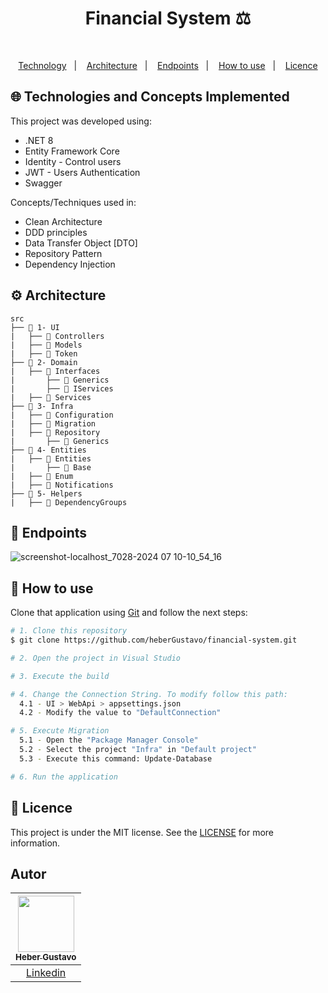 <h1 align="center">
   Financial System ⚖️
</h1>

</br>
  
<p align="center">
  <a href="#globe_with_meridians-Technologies-and-Concepts-Implemented">Technology</a>&nbsp;&nbsp;&nbsp;|&nbsp;&nbsp;&nbsp;
   <a href="#gear-Architecture">Architecture</a>&nbsp;&nbsp;&nbsp;|&nbsp;&nbsp;&nbsp;
   <a href="#round_pushpin-endpoints">Endpoints</a>&nbsp;&nbsp;&nbsp;|&nbsp;&nbsp;&nbsp;
  <a href="#wrench-How-to-use">How to use</a>&nbsp;&nbsp;&nbsp;|&nbsp;&nbsp;&nbsp;
  <a href="#memo-Licence">Licence</a>
</p>

## :globe_with_meridians: Technologies and Concepts Implemented

This project was developed using:

- .NET 8
- Entity Framework Core
- Identity - Control users
- JWT - Users Authentication
- Swagger

Concepts/Techniques used in:
- Clean Architecture
- DDD principles
- Data Transfer Object [DTO]
- Repository Pattern
- Dependency Injection

## :gear: Architecture

```🌐
src
├── 📂 1- UI
|   ├── 📂 Controllers
|   ├── 📂 Models
|   ├── 📂 Token
├── 📂 2- Domain
|   ├── 📂 Interfaces
|       ├── 📂 Generics
|       ├── 📂 IServices
|   ├── 📂 Services
├── 📂 3- Infra
|   ├── 📂 Configuration
|   ├── 📂 Migration
|   ├── 📂 Repository
|       ├── 📂 Generics
├── 📂 4- Entities
|   ├── 📂 Entities
|       ├── 📂 Base
|   ├── 📂 Enum
|   ├── 📂 Notifications
├── 📂 5- Helpers
|   ├── 📂 DependencyGroups

```

## :round_pushpin: Endpoints
![screenshot-localhost_7028-2024 07 10-10_54_16](https://github.com/heberGustavo/financial-system/assets/44476616/9921e4ae-edd6-42c5-b7d9-06ad510b4d86)



## :wrench: How to use

Clone that application using [Git](https://git-scm.com) and follow the next steps:

```bash
# 1. Clone this repository
$ git clone https://github.com/heberGustavo/financial-system.git

# 2. Open the project in Visual Studio

# 3. Execute the build

# 4. Change the Connection String. To modify follow this path:
  4.1 - UI > WebApi > appsettings.json
  4.2 - Modify the value to "DefaultConnection"

# 5. Execute Migration
  5.1 - Open the "Package Manager Console"
  5.2 - Select the project "Infra" in "Default project"
  5.3 - Execute this command: Update-Database

# 6. Run the application

```


## :memo: Licence 
This project is under the MIT license. See the [LICENSE](https://github.com/heberGustavo/api-DDD-net8/blob/main/LICENSE) for more information.


## Autor

| [<img src="https://avatars.githubusercontent.com/u/44476616?v=4" style="max-width: 100%;width: 90px;"><br><sub>Heber Gustavo</sub>](https://github.com/heberGustavo) |
| :---: |
|[Linkedin](https://www.linkedin.com/in/heber-gustavo/)|
